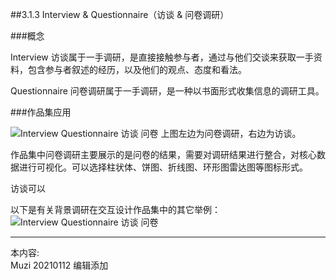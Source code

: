 ##3.1.3 Interview & Questionnaire（访谈 & 问卷调研）

###概念

Interview 访谈属于一手调研，是直接接触参与者，通过与他们交谈来获取一手资料，包含参与者叙述的经历，以及他们的观点、态度和看法。


Questionnaire 问卷调研属于一手调研，是一种以书面形式收集信息的调研工具。


###作品集应用

![Interview Questionnaire 访谈 问卷](http://kitpic.makebi.net/2021/ixd_05.jpg)
上图左边为问卷调研，右边为访谈。

作品集中问卷调研主要展示的是问卷的结果，需要对调研结果进行整合，对核心数据进行可视化。可以选择柱状体、饼图、折线图、环形图雷达图等图标形式。

访谈可以

以下是有关背景调研在交互设计作品集中的其它举例：
![Interview Questionnaire 访谈 问卷](http://kitpic.makebi.net/2021/ixd_06.jpg)






---
本内容:  
Muzi 20210112 编辑添加
